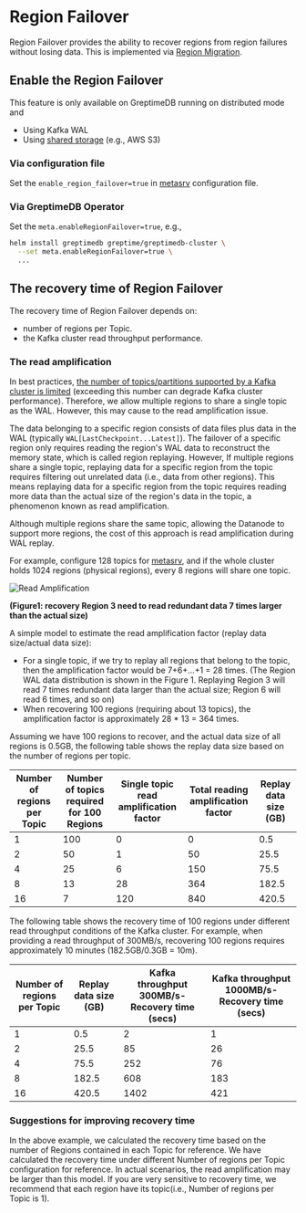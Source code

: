 # Region Failover

Region Failover provides the ability to recover regions from region failures without losing data. This is implemented via [Region Migration](/user-guide/operations/data-management/region-migration.md).

## Enable the Region Failover

This feature is only available on GreptimeDB running on distributed mode and

- Using Kafka WAL
- Using [shared storage](/user-guide/deployments/configuration.md#storage-options) (e.g., AWS S3)

### Via configuration file
Set the `enable_region_failover=true` in [metasrv](/user-guide/deployments/configuration.md#metasrv-only-configuration) configuration file.

### Via GreptimeDB Operator

Set the `meta.enableRegionFailover=true`, e.g.,
```bash
helm install greptimedb greptime/greptimedb-cluster \
  --set meta.enableRegionFailover=true \ 
  ...
```

## The recovery time of Region Failover

The recovery time of Region Failover depends on:

- number of regions per Topic.
- the Kafka cluster read throughput performance.

### The read amplification

In best practices, [the number of topics/partitions supported by a Kafka cluster is limited](https://docs.aws.amazon.com/msk/latest/developerguide/bestpractices.html) (exceeding this number can degrade Kafka cluster performance). 
Therefore, we allow multiple regions to share a single topic as the WAL.
However, this may cause to the read amplification issue.

The data belonging to a specific region consists of data files plus data in the WAL (typically `WAL[LastCheckpoint...Latest]`). The failover of a specific region only requires reading the region's WAL data to reconstruct the memory state, which is called region replaying. However, If multiple regions share a single topic, replaying data for a specific region from the topic requires filtering out unrelated data (i.e., data from other regions). This means replaying data for a specific region from the topic requires reading more data than the actual size of the region's data in the topic, a phenomenon known as read amplification.

Although multiple regions share the same topic, allowing the Datanode to support more regions, the cost of this approach is read amplification during WAL replay.

For example, configure 128 topics for [metasrv](/user-guide/deployments/configuration.md#metasrv-only-configuration), and if the whole cluster holds 1024 regions (physical regions), every 8 regions will share one topic.

![Read Amplification](/remote-wal-read-amplification.png)

<p style={{"textAlign": "center"}}><b>(Figure1: recovery Region 3 need to read redundant data 7 times larger than the actual size)</b></p>


A simple model to estimate the read amplification factor (replay data size/actual data size):

- For a single topic, if we try to replay all regions that belong to the topic, then the amplification factor would be 7+6+...+1 = 28 times. (The Region WAL data distribution is shown in the Figure 1. Replaying Region 3 will read 7 times redundant data larger than the actual size; Region 6 will read 6 times, and so on)
- When recovering 100 regions (requiring about 13 topics), the amplification factor is approximately 28 \* 13 = 364 times.

Assuming we have 100 regions to recover, and the actual data size of all regions is 0.5GB, the following table shows the replay data size based on the number of regions per topic.

| Number of regions per Topic | Number of topics required for 100 Regions | Single topic read amplification factor | Total reading amplification factor | Replay data size (GB) |
| --------------------------- | ----------------------------------------- | -------------------------------------- | ---------------------------------- | ---------------- |
| 1                           | 100                                       | 0                                      | 0                                  | 0.5              |
| 2                           | 50                                        | 1                                      | 50                                 | 25.5             |
| 4                           | 25                                        | 6                                      | 150                                | 75.5             |
| 8                           | 13                                        | 28                                     | 364                                | 182.5            |
| 16                          | 7                                         | 120                                    | 840                                | 420.5            |


The following table shows the recovery time of 100 regions under different read throughput conditions of the Kafka cluster. For example, when providing a read throughput of 300MB/s, recovering 100 regions requires approximately 10 minutes (182.5GB/0.3GB = 10m).

| Number of regions per Topic | Replay data size (GB) | Kafka throughput 300MB/s- Recovery time (secs) | Kafka throughput 1000MB/s- Recovery time (secs) |
| --------------------------- | ---------------- | --------------------------------------------- | ---------------------------------------------- |
| 1                           | 0.5              | 2                                             | 1                                              |
| 2                           | 25.5             | 85                                            | 26                                             |
| 4                           | 75.5             | 252                                           | 76                                             |
| 8                           | 182.5            | 608                                           | 183                                            |
| 16                          | 420.5            | 1402                                          | 421                                            |


### Suggestions for improving recovery time

In the above example, we calculated the recovery time based on the number of Regions contained in each Topic for reference.
We have calculated the recovery time under different Number of regions per Topic configuration for reference.
In actual scenarios, the read amplification may be larger than this model.
If you are very sensitive to recovery time, we recommend that each region have its topic(i.e., Number of regions per Topic is 1).

